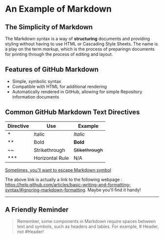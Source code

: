 # An Example of Markdown
## The Simplicity of Markdown
The Markdown syntax is a way of **structuring** documents and providing styling without having to use HTML or Cascading Style Sheets. The name is a play on the term *markup*, which is the process of preparingn documents for printing through the process of editing and layout. 
## Features of GitHub Markdown
* Simple, symbolic syntax
* Compatible with HTML for additional rendering 
* Automatically rendered in GitHub, allowing for simple Repository information documents
## Common GitHub Markdown Text Directives
Directive | Use | Example
--- |--- | --- |
* | Italic | *Italic*|
** |Bold | **Bold**|
\~~| Strikethrough | ~~Stikethrough~~|
*** | Horizontal Rule | N/A|

[Sometimes, you'll want to escape Markdown symbol](https://help.github.com/articles/basic-writing-and-formatting-syntax/#ignoring-markdown-formatting)

The above link is actually a link to the following webpage : https://help.github.com/articles/basic-writing-and-formatting-syntax/#ignoring-markdown-formatting. Maybe you'll find it handy!
***
## A Friendly Reminder
>Remember, some components in Markdown require spaces between text and symbols, such as headers and tables. For example, # Header, not #Header!
